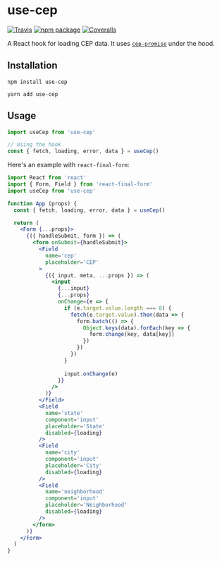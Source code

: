 # use-cep

[![Travis][build-badge]][build]
[![npm package][npm-badge]][npm]
[![Coveralls][coveralls-badge]][coveralls]

A React hook for loading CEP data. It uses [`cep-promise`](https://www.npmjs.com/package/cep-promise) under the hood.

## Installation

`npm install use-cep`

`yarn add use-cep`

## Usage

```js
import useCep from 'use-cep'

// Using the hook
const { fetch, loading, error, data } = useCep()
```

Here's an example with `react-final-form`:

```jsx
import React from 'react'
import { Form, Field } from 'react-final-form'
import useCep from 'use-cep'

function App (props) {
  const { fetch, loading, error, data } = useCep()

  return (
    <Form {...props}>
      {({ handleSubmit, form }) => (
        <form onSubmit={handleSubmit}>
          <Field
            name='cep'
            placeholder='CEP'
          >
            {({ input, meta, ...props }) => (
              <input
                {...input}
                {...props}
                onChange={e => {
                  if (e.target.value.length === 8) {
                    fetch(e.target.value).then(data => {
                      form.batch(() => {
                        Object.keys(data).forEach(key => {
                          form.change(key, data[key])
                        })
                      })
                    })
                  }
                  
                  input.onChange(e)
                }}
              />
            )}
          </Field>
          <Field
            name='state'
            component='input'
            placeholder='State'
            disabled={loading}
          />
          <Field
            name='city'
            component='input'
            placeholder='City'
            disabled={loading}
          />
          <Field
            name='neighborhood'
            component='input'
            placeholder='Neighborhood'
            disabled={loading}
          />
        </form>
      )}
    </Form>
  )
}
```

[build-badge]: https://img.shields.io/travis/user/repo/master.png?style=flat-square
[build]: https://travis-ci.org/user/repo

[npm-badge]: https://img.shields.io/npm/v/npm-package.png?style=flat-square
[npm]: https://www.npmjs.org/package/npm-package

[coveralls-badge]: https://img.shields.io/coveralls/user/repo/master.png?style=flat-square
[coveralls]: https://coveralls.io/github/user/repo

